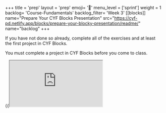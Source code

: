 +++
title = 'prep'
layout = 'prep'
emoji= '📝'
menu_level = ['sprint']
weight = 1
backlog= 'Course-Fundamentals'
backlog_filter= 'Week 3'
[[blocks]]
name="Prepare Your CYF Blocks Presentation"
src="https://cyf-pd.netlify.app/blocks/prepare-your-blocky-presentation/readme/"
name="backlog"
+++

If you have not done so already, complete all of the exercises and at least the first project in CYF Blocks.

You must complete a project in CYF Blocks before you come to class.

{{<iframe src="https://blocks.codeyourfuture.io/#exercise_arrays_sum">}}

